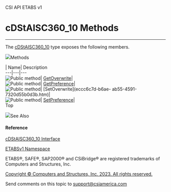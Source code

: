 ﻿

CSI API ETABS v1

# cDStAISC360_10 Methods  
  
---  
  
The [cDStAISC360_10](8fae9984-b4f1-cd12-e034-99012a53c54e.htm) type exposes
the following members.

![](../icons/SectionExpanded.png)Methods

| Name| Description  
---|---|---  
![Public method](../icons/pubmethod.gif)|
[GetOverwrite](5effe6d8-fceb-1987-2f09-d14e8e51c094.htm)|  
![Public method](../icons/pubmethod.gif)|
[GetPreference](5d0d8966-06cf-1a1e-56da-51893ea0fbea.htm)|  
![Public method](../icons/pubmethod.gif)| [SetOverwrite](eccc6c7d-b6ae-
ab55-4591-7320d55b0d3b.htm)|  
![Public method](../icons/pubmethod.gif)|
[SetPreference](d04c8b8f-491d-9a4e-f94d-b29ecd943d78.htm)|  
Top

![](../icons/SectionExpanded.png)See Also

#### Reference

[cDStAISC360_10 Interface](8fae9984-b4f1-cd12-e034-99012a53c54e.htm)

[ETABSv1 Namespace](2780f1b8-2033-5289-2298-1cdb2a7508d9.htm)

ETABS®, SAFE®, SAP2000® and CSiBridge® are registered trademarks of Computers
and Structures, Inc.  

[Copyright © Computers and Structures, Inc. 2023. All rights
reserved.](http://www.csiamerica.com)

Send comments on this topic to
[support@csiamerica.com](mailto:support%40csiamerica.com?Subject=CSI%20API%20ETABS%20v1)

